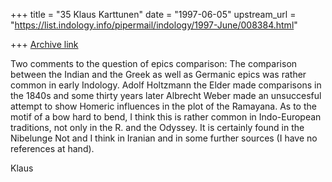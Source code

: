 +++
title = "35 Klaus Karttunen"
date = "1997-06-05"
upstream_url = "https://list.indology.info/pipermail/indology/1997-June/008384.html"

+++
[Archive link](https://list.indology.info/pipermail/indology/1997-June/008384.html)


Two comments to the question of epics comparison:
The comparison between the Indian  and the Greek as well as Germanic 
epics was rather common in early Indology. Adolf Holtzmann the Elder 
made comparisons in the 1840s and some thirty years later Albrecht Weber 
made an unsuccesful attempt to show Homeric influences in the plot of 
the Ramayana.
As to the motif of a bow hard to bend, I think this is rather common in 
Indo-European traditions, not only in the R. and the Odyssey. It is 
certainly found in the Nibelunge Not and I think in Iranian and in some 
further sources (I have no references at hand).

Klaus





